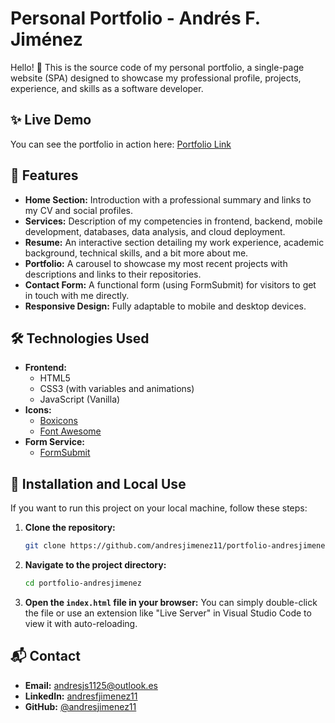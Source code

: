 # Personal Portfolio - Andrés F. Jiménez

Hello! 👋 This is the source code of my personal portfolio, a single-page website (SPA) designed to showcase my professional profile, projects, experience, and skills as a software developer.

## ✨ Live Demo

You can see the portfolio in action here: [Portfolio Link](https://portfolio-andresjimenez.netlify.app/)

## 🚀 Features

*   **Home Section:** Introduction with a professional summary and links to my CV and social profiles.
*   **Services:** Description of my competencies in frontend, backend, mobile development, databases, data analysis, and cloud deployment.
*   **Resume:** An interactive section detailing my work experience, academic background, technical skills, and a bit more about me.
*   **Portfolio:** A carousel to showcase my most recent projects with descriptions and links to their repositories.
*   **Contact Form:** A functional form (using FormSubmit) for visitors to get in touch with me directly.
*   **Responsive Design:** Fully adaptable to mobile and desktop devices.

## 🛠️ Technologies Used

*   **Frontend:**
    *   HTML5
    *   CSS3 (with variables and animations)
    *   JavaScript (Vanilla)
*   **Icons:**
    *   [Boxicons](https://boxicons.com/)
    *   [Font Awesome](https://fontawesome.com/)
*   **Form Service:**
    *   [FormSubmit](https://formsubmit.co/)

## 🔧 Installation and Local Use

If you want to run this project on your local machine, follow these steps:

1.  **Clone the repository:**
    ```bash
    git clone https://github.com/andresjimenez11/portfolio-andresjimenez.git
    ```
2.  **Navigate to the project directory:**
    ```bash
    cd portfolio-andresjimenez
    ```
3.  **Open the `index.html` file in your browser:**
    You can simply double-click the file or use an extension like "Live Server" in Visual Studio Code to view it with auto-reloading.

## 📬 Contact

*   **Email:** andresjs1125@outlook.es
*   **LinkedIn:** [andresfjimenez11](https://www.linkedin.com/in/andresfjimenez11/)
*   **GitHub:** [@andresjimenez11](https://github.com/andresjimenez11)
